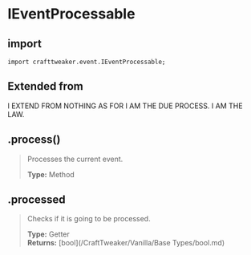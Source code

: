 # IEventProcessable

## import
`import crafttweaker.event.IEventProcessable;`

## Extended from
I EXTEND FROM NOTHING AS FOR I AM THE DUE PROCESS. I AM THE LAW.

## .process()
> Processes the current event.
>
> **Type:** Method  

## .processed
> Checks if it is going to be processed.
>
> **Type:** Getter  
> **Returns:** [bool](/CraftTweaker/Vanilla/Base Types/bool.md)